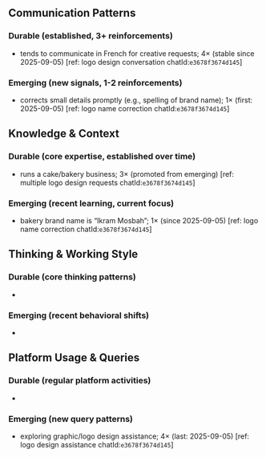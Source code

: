 ## Communication Patterns
### Durable (established, 3+ reinforcements)
- tends to communicate in French for creative requests; 4× (stable since 2025-09-05) [ref: logo design conversation chatId:`e3678f3674d145`]

### Emerging (new signals, 1-2 reinforcements)
- corrects small details promptly (e.g., spelling of brand name); 1× (first: 2025-09-05) [ref: logo name correction chatId:`e3678f3674d145`]

## Knowledge & Context
### Durable (core expertise, established over time)
- runs a cake/bakery business; 3× (promoted from emerging) [ref: multiple logo design requests chatId:`e3678f3674d145`]

### Emerging (recent learning, current focus)
- bakery brand name is “Ikram Mosbah”; 1× (since 2025-09-05) [ref: logo name correction chatId:`e3678f3674d145`]

## Thinking & Working Style
### Durable (core thinking patterns)
-

### Emerging (recent behavioral shifts)
-

## Platform Usage & Queries
### Durable (regular platform activities)
-

### Emerging (new query patterns)
- exploring graphic/logo design assistance; 4× (last: 2025-09-05) [ref: logo design assistance chatId:`e3678f3674d145`]